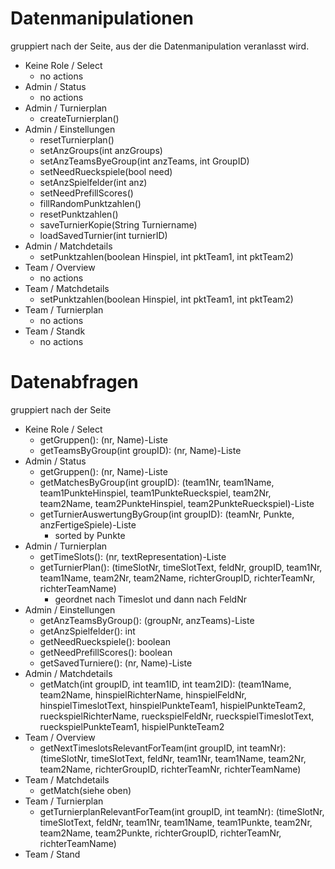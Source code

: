 # Datenmanipulationen
gruppiert nach der Seite, aus der die Datenmanipulation veranlasst wird.

- Keine Role / Select
  - no actions
- Admin / Status
  - no actions
- Admin / Turnierplan
  - createTurnierplan()
- Admin / Einstellungen
  - resetTurnierplan()
  - setAnzGroups(int anzGroups)
  - setAnzTeamsByeGroup(int anzTeams, int GroupID)
  - setNeedRueckspiele(bool need)
  - setAnzSpielfelder(int anz)
  - setNeedPrefillScores()
  - fillRandomPunktzahlen()
  - resetPunktzahlen()
  - saveTurnierKopie(String Turniername)
  - loadSavedTurnier(int turnierID)
- Admin / Matchdetails
  - setPunktzahlen(boolean Hinspiel, int pktTeam1, int pktTeam2)
- Team / Overview
  - no actions
- Team / Matchdetails
  - setPunktzahlen(boolean Hinspiel, int pktTeam1, int pktTeam2)
- Team / Turnierplan
  - no actions
- Team / Standk
  - no actions
  
# Datenabfragen
gruppiert nach der Seite
- Keine Role / Select
  - getGruppen(): (nr, Name)-Liste
  - getTeamsByGroup(int groupID): (nr, Name)-Liste
- Admin / Status
  - getGruppen(): (nr, Name)-Liste
  - getMatchesByGroup(int groupID): (team1Nr, team1Name, team1PunkteHinspiel, team1PunkteRueckspiel, team2Nr, team2Name, team2PunkteHinspiel, team2PunkteRueckspiel)-Liste
  - getTurnierAuswertungByGroup(int groupID): (teamNr, Punkte, anzFertigeSpiele)-Liste
    - sorted by Punkte
- Admin / Turnierplan
  - getTimeSlots(): (nr, textRepresentation)-Liste
  - getTurnierPlan(): (timeSlotNr, timeSlotText, feldNr, groupID, team1Nr, team1Name, team2Nr, team2Name, richterGroupID, richterTeamNr, richterTeamName)
    - geordnet nach Timeslot und dann nach FeldNr
- Admin / Einstellungen
  - getAnzTeamsByGroup(): (groupNr, anzTeams)-Liste
  - getAnzSpielfelder(): int
  - getNeedRueckspiele(): boolean
  - getNeedPrefillScores(): boolean
  - getSavedTurniere(): (nr, Name)-Liste
- Admin / Matchdetails
  - getMatch(int groupID, int team1ID, int team2ID): (team1Name, team2Name, hinspielRichterName, hinspielFeldNr, hinspielTimeslotText, hinspielPunkteTeam1, hispielPunkteTeam2, rueckspielRichterName, rueckspielFeldNr, rueckspielTimeslotText, rueckspielPunkteTeam1, hispielPunkteTeam2
- Team / Overview
  - getNextTimeslotsRelevantForTeam(int groupID, int teamNr): (timeSlotNr, timeSlotText, feldNr, team1Nr, team1Name, team2Nr, team2Name, richterGroupID, richterTeamNr, richterTeamName)
- Team / Matchdetails
  - getMatch(siehe oben)
- Team / Turnierplan
  - getTurnierplanRelevantForTeam(int groupID, int teamNr): (timeSlotNr, timeSlotText, feldNr, team1Nr, team1Name, team1Punkte, team2Nr, team2Name, team2Punkte, richterGroupID, richterTeamNr, richterTeamName)
- Team / Stand
 